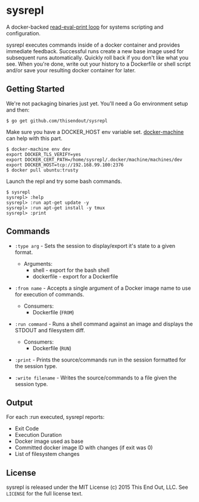 # sysrepl

A docker-backed [read-eval-print loop](https://en.wikipedia.org/wiki/Read%E2%80%93eval%E2%80%93print_loop) for systems scripting and configuration.

sysrepl executes commands inside of a docker container and provides immediate feedback.  Successful runs create a new base image used for subsequent runs automatically.  Quickly roll back if you don't like what you see.  When you're done, write out your history to a Dockerfile or shell script and/or save your resulting docker container for later.

## Getting Started

We're not packaging binaries just yet.  You'll need a Go environment setup and then:

```
$ go get github.com/thisendout/sysrepl
```

Make sure you have a DOCKER_HOST env variable set. [docker-machine](https://github.com/docker/machine) can help with this part.

```
$ docker-machine env dev
export DOCKER_TLS_VERIFY=yes
export DOCKER_CERT_PATH=/home/sysrepl/.docker/machine/machines/dev
export DOCKER_HOST=tcp://192.168.99.100:2376
$ docker pull ubuntu:trusty
```

Launch the repl and try some bash commands.

```
$ sysrepl
sysrepl> :help
sysrepl> :run apt-get update -y
sysrepl> :run apt-get install -y tmux
sysrepl> :print
```

## Commands

* ```:type arg``` - Sets the session to display/export it's state to a given format.
  * Arguments:
    * shell - export for the bash shell
    * dockerfile - export for a Dockerfile

* ```:from name``` - Accepts a single argument of a Docker image name to use for execution of commands.
  * Consumers:
    * Dockerfile (```FROM```)

* ```:run command``` - Runs a shell command against an image and displays the STDOUT and filesystem diff.
  * Consumers:
    * Dockerfile (```RUN```)

* ```:print``` - Prints the source/commands run in the session formatted for the session type.

* ```:write filename``` - Writes the source/commands to a file given the session type.

## Output

For each :run executed, sysrepl reports:
 * Exit Code
 * Execution Duration
 * Docker image used as base
 * Committed docker image ID with changes (if exit was 0)
 * List of filesystem changes


## License

sysrepl is released under the MIT License (c) 2015 This End Out, LLC. See `LICENSE` for the full license text.
